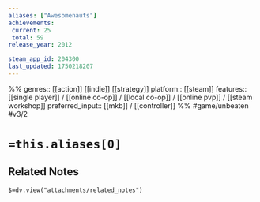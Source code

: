 ```yaml
---
aliases: ["Awesomenauts"]
achievements:
 current: 25
 total: 59
release_year: 2012

steam_app_id: 204300
last_updated: 1750218207
---
```

%%
genres:: [[action]] [[indie]] [[strategy]]
platform:: [[steam]]
features:: [[single player]] / [[online co-op]] / [[local co-op]] / [[online pvp]] / [[steam workshop]]
preferred_input:: [[mkb]] / [[controller]]
%%
#game/unbeaten
#v3/2

# `=this.aliases[0]`
## Related Notes
`$=dv.view("attachments/related_notes")`
